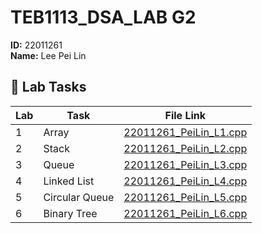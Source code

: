 # TEB1113_DSA_LAB G2  
**ID:** 22011261  
**Name:** Lee Pei Lin

## 🧪 Lab Tasks

| Lab | Task            | File Link |
|-----|------------------|-----------|
| 1   | Array            | [22011261_PeiLin_L1.cpp](https://github.com/niliepl/TEB1113_TFB2023_DSA_LAB/blob/main/22011261_L1/22011261_PeiLin_L1.cpp) |
| 2   | Stack            | [22011261_PeiLin_L2.cpp](https://github.com/niliepl/TEB1113_TFB2023_DSA_LAB/blob/main/22011261_L2/22011261_PeiLin_L2.cpp) |
| 3   | Queue            | [22011261_PeiLin_L3.cpp](https://github.com/niliepl/TEB1113_TFB2023_DSA_LAB/blob/main/22011261_L3/22011261_PeiLin_L3.cpp) |
| 4   | Linked List      | [22011261_PeiLin_L4.cpp](https://github.com/niliepl/TEB1113_TFB2023_DSA_LAB/blob/main/22011261_L4/22011261_PeiLin_L4.cpp) |
| 5   | Circular Queue   | [22011261_PeiLin_L5.cpp](https://github.com/niliepl/TEB1113_TFB2023_DSA_LAB/blob/main/22011261_L5/22011261_PeiLin_L5.cpp) |
| 6   | Binary Tree      | [22011261_PeiLin_L6.cpp](https://github.com/niliepl/TEB1113_TFB2023_DSA_LAB/blob/main/22011261_L6/22011261_PeiLin_L6.cpp) |
